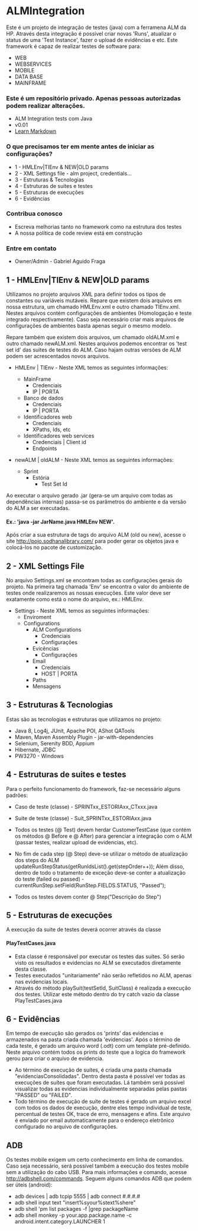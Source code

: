 # ALMIntegration #

Este é um projeto de integração de testes (java) com a ferramena ALM da HP. Através desta integração é possível criar novas 'Runs', 
atualizar o status de uma 'Test Instance', fazer o upload de evidências e etc.
Este framework é capaz de realizar testes de software para:
* WEB
* WEBSERVICES
* MOBILE
* DATA BASE
* MAINFRAME

### Este é um repositório privado. Apenas pessoas autorizadas podem realizar alterações. ###

* ALM Integration tests com Java
* v0.01
* [Learn Markdown](https://bitbucket.org/tutorials/markdowndemo)

### O que precisamos ter em mente antes de iniciar as configurações? ###

* 1 - HMLEnv|TIEnv & NEW|OLD params
* 2 - XML Settings file - alm project, credentials...
* 3 - Estruturas & Tecnologias
* 4 - Estruturas de suites e testes
* 5 - Estruturas de execuções
* 6 - Evidências

### Contribua conosco ###

* Escreva melhorias tanto no framework como na estrutura dos testes
* A nossa política de code review está em construção

### Entre em contato ###

* Owner/Admin - Gabriel Aguido Fraga



## 1 - HMLEnv|TIEnv & NEW|OLD params ##

Utilizamos no projeto arquivos XML para definir todos os tipos de constantes ou variáveis mutáveis. 
Repare que existem dois arquivos em nossa estrutura, um chamado HMLEnv.xml e outro chamado TIEnv.xml. Nestes arquivos
contém configurações de ambientes (Homologação e teste integrado respectivamente). Caso seja necessário criar mais 
arquivos de configurações de ambientes basta apenas seguir o mesmo modelo.

Repare também que existem dois arquivos, um chamado oldALM.xml e outro chamado newALM.xml. Nestes arquivos podemos 
encontrar os 'test set id' das suites de testes do ALM. Caso hajam outras versões de ALM podem ser acrescentados
novos arquivos.

- HMLEnv | TIEnv - Neste XML temos as seguintes informações:
	- MainFrame
		- Credenciais
		- IP | PORTA
	- Banco de dados
		- Credenciais
		- IP | PORTA
	- Identificadores web
		- Credenciais
		- XPaths, Ids, etc
	- Identificadores web services
		- Credenciais | Client id
		- Endpoints
		
- newALM | oldALM - Neste XML temos as seguintes informações:
	-  Sprint
		- Estória
			- Test Set Id
			
Ao executar o arquivo gerado .jar (gera-se um arquivo com todas as dependências internas) passa-se os parâmetros do ambiente e da 
versão do ALM a ser executadas.
#### Ex.: 'java -jar JarName.java HMLEnv NEW'. ####
Após criar a sua estrutura de tags do arquivo ALM (old ou new), acesse o site http://pojo.sodhanalibrary.com/ para poder gerar os
objetos java e colocá-los no pacote de customização.
			
			
			
## 2 - XML Settings File ##

No arquivo Settings.xml se encontram todas as configurações gerais do projeto. Na primeira tag chamada 'Env' se encontra o valor do 
ambiente de testes onde realizaremos as nossas execuções. Este valor deve ser exatamente como está o nome do arquivo, ex.: HMLEnv.

- Settings - Neste XML temos as seguintes informações:
	- Enviroment
	- Configurations
		- ALM Configurations
			- Credenciais
			- Configurações
		- Evicências
			- Configurações
		- Email
			- Credenciais
			- HOST | PORTA
		- Paths
		- Mensagens



## 3 - Estruturas & Tecnologias ##

Estas são as tecnologias e estruturas que utilizamos no projeto:

+ Java 8, Log4j, JUnit, Apache POI, AShot QATools
+ Maven, Maven Assembly Plugin - jar-with-dependencies
+ Selenium, Serenity BDD, Appium
+ Hibernate, JDBC
+ PW3270 - Windows



## 4 - Estruturas de suites e testes ##

Para o perfeito funcionamento do framework, faz-se necessário alguns padrões:

- Caso de teste (classe) - SPRINTxx_ESTORIAxx_CTxxx.java
- Suite de teste (classe) - Suit_SPRINTxx_ESTORIAxx.java


- Todos os testes (@ Test) devem herdar CustomerTestCase (que contém os métodos @ Before e @ After) para gerenciar a integração com o ALM (passar testes, realizar upload de evidencias, etc).
- No fim de cada step (@ Step) deve-se utilizar o método de atualização dos steps do ALM updateRunStepStatus(getRunIdsList().get(stepOrder++)); Além disso, dentro de todo o tratamento de exceção deve-se conter a atualização do teste (failed ou passed) - currentRunStep.setField(RunStep.FIELDS.STATUS, "Passed");
- Todos os testes devem conter @ Step("Descrição do Step")



## 5 - Estruturas de execuções ##

A execução da suite de testes deverá ocorrer através da classe
#### PlayTestCases.java ####
- Esta classe é responsável por executar os testes das suítes. Só serão visto os resultados e evidencias no ALM se executados diretamente desta classe.
- Testes executados "unitariamente" não serão refletidos no ALM, apenas nas evidencias locais.
- Através do método playSuit(testSetId, SuitClass) é realizada a execução dos testes. Utilizar este método dentro do try catch vazio da classe PlayTestCases.java



## 6 - Evidências ##

Em tempo de execução são gerados os 'prints' das evidencias e armazenados na pasta criada chamada 'evidencias'.
Após o término de cada teste, é gerado um arquivo word (.odt) com um template pré-definido.
Neste arquivo contém todos os prints do teste que a logica do framework gerou para criar o arquivo de evidencia.

- Ao término de execução de suítes, é criada uma pasta chamada "evidenciasConsolidadas". Dentro desta pasta é possível ver todas as execuções de suítes que foram executadas. Lá também será possível visualizar todas as evidencias individualmente separadas pelas pastas "PASSED" ou "FAILED".
- Todo término de execução de suíte de testes é gerado um arquivo excel com todos os dados de execução, dentre eles tempo individual de teste, percentual de testes OK, trace de erro, mensagens e afins. Este arquivo é enviado por email automaticamente para o endereço eletrônico configurado no arquivo de configurações.

## ADB ##

Os testes mobile exigem um certo conhecimento em linha de comandos. 
Caso seja necessário, será possível também a execução dos testes mobile sem a utilização do cabo USB.
Para mais informações e comando, acesse http://adbshell.com/commands.
Seguem alguns comandos ADB que podem ser úteis (android):

- adb devices | adb tcpip 5555 | adb connect #.#.#.#
- adb shell input text "insert%syour%stext%shere"
- adb shell 'pm list packages -f |grep packageName
- adb shell monkey -p your.app.package.name -c android.intent.category.LAUNCHER 1
